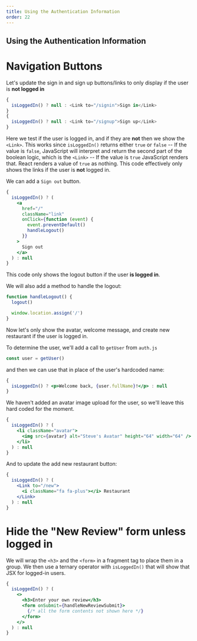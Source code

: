 ```yaml
---
title: Using the Authentication Information
order: 22
---
```


## Using the Authentication Information

# Navigation Buttons

Let's update the sign in and sign up buttons/links to only display if the user
is **not logged in**

```jsx
{
  isLoggedIn() ? null : <Link to="/signin">Sign in</Link>
}
{
  isLoggedIn() ? null : <Link to="/signup">Sign up</Link>
}
```

Here we test if the user is logged in, and if they are **not** then we show the
`<Link>`. This works since `isLoggedIn()` returns either `true` or `false` -- If
the value is `false`, JavaScript will interpret and return the second part of
the boolean logic, which is the `<Link>` -- If the value is `true` JavaScript
renders that. React renders a value of `true` as nothing. This code effectively
only shows the links if the user is **not** logged in.

We can add a `Sign out` button.

```jsx
{
  isLoggedIn() ? (
    <a
      href="/"
      className="link"
      onClick={function (event) {
        event.preventDefault()
        handleLogout()
      }}
    >
      Sign out
    </a>
  ) : null
}
```

This code only shows the logout button if the user **is logged in**.

We will also add a method to handle the logout:

```typescript
function handleLogout() {
  logout()

  window.location.assign('/')
}
```

Now let's only show the avatar, welcome message, and create new restaurant if
the user is logged in.

To determine the user, we'll add a call to `getUser` from `auth.js`

```javascript
const user = getUser()
```

and then we can use that in place of the user's hardcoded name:

```jsx
{
  isLoggedIn() ? <p>Welcome back, {user.fullName}!</p> : null
}
```

We haven't added an avatar image upload for the user, so we'll leave this hard
coded for the moment.

```jsx
{
  isLoggedIn() ? (
    <li className="avatar">
      <img src={avatar} alt="Steve's Avatar" height="64" width="64" />
    </li>
  ) : null
}
```

And to update the add new restaurant button:

```jsx
{
  isLoggedIn() ? (
    <Link to="/new">
      <i className="fa fa-plus"></i> Restaurant
    </Link>
  ) : null
}
```

# Hide the "New Review" form unless logged in

We will wrap the `<h3>` and the `<form>` in a fragment tag to place them in a
group. We then use a ternary operator with `isLoggedIn()` that will show that
JSX for logged-in users.

```jsx
{
  isLoggedIn() ? (
    <>
      <h3>Enter your own review</h3>
      <form onSubmit={handleNewReviewSubmit}>
        {/* all the form contents not shown here */}
      </form>
    </>
  ) : null
}
```

<!-- Adds user interface to show sign up, sign in, logout and user's name -->
<GithubCommitViewer repo="suncoast-devs/TacoTuesday" commit="ac47d10d493c28666474678cc9b3c51ca55e9f55"/>

